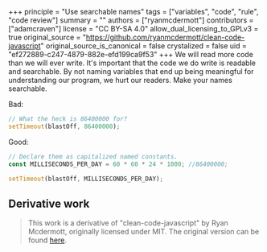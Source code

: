 +++
principle = "Use searchable names"
tags = ["variables", "code", "rule", "code review"]
summary = ""
authors = ["ryanmcdermott"]
contributors = ["adamcraven"]
license = "CC BY-SA 4.0"
allow_dual_licensing_to_GPLv3 = true
original_source = "https://github.com/ryanmcdermott/clean-code-javascript"
original_source_is_canonical = false
crystalized = false
uid = "ef272889-c247-4879-882e-efd199ca9f53"
+++
We will read more code than we will ever write. It's important that the code we do write is readable and searchable. By not naming variables that end up being meaningful for understanding our program, we hurt our readers. Make your names searchable.

Bad:
```js
// What the heck is 86400000 for?
setTimeout(blastOff, 86400000);
```

Good:

```js
// Declare them as capitalized named constants.
const MILLISECONDS_PER_DAY = 60 * 60 * 24 * 1000; //86400000;

setTimeout(blastOff, MILLISECONDS_PER_DAY);
```
## Derivative work

> This work is a derivative of "clean-code-javascript" by Ryan Mcdermott, originally licensed under MIT. The original version can be found [here](https://github.com/ryanmcdermott/clean-code-javascript/tree/3ff9eba6d460f31db8146762bade4fcc32626762).